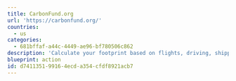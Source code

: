 ```yaml
---
title: CarbonFund.org
url: 'https://carbonfund.org/'
countries:
  - us
categories:
  - 681bffaf-a44c-4449-ae96-bf780506c862
description: 'Calculate your footprint based on flights, driving, shipping, and make tax-deductible donations to offset your emissions.'
blueprint: action
id: d7411351-9916-4ecd-a354-cfdf8921acb7
---
```

